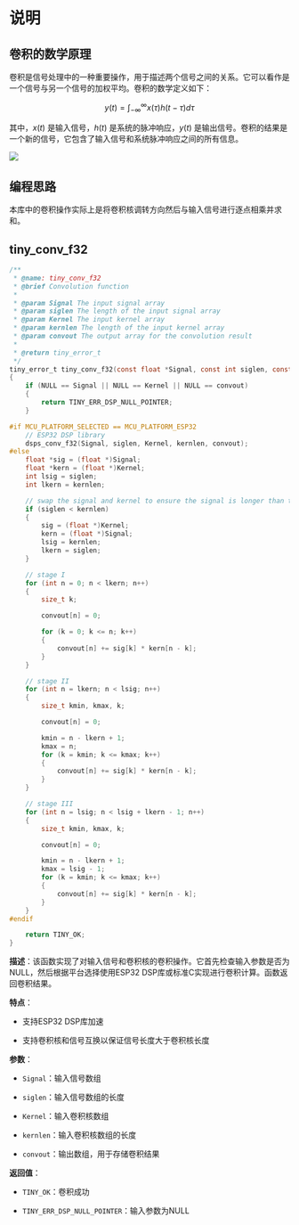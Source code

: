 # 说明

## 卷积的数学原理

卷积是信号处理中的一种重要操作，用于描述两个信号之间的关系。它可以看作是一个信号与另一个信号的加权平均。卷积的数学定义如下：

$$y(t) = \int_{-\infty}^{\infty} x(\tau) h(t - \tau) d\tau$$

其中，$x(t)$ 是输入信号，$h(t)$ 是系统的脉冲响应，$y(t)$ 是输出信号。卷积的结果是一个新的信号，它包含了输入信号和系统脉冲响应之间的所有信息。

![](https://www.brandonrohrer.com/images/conv1d/aa_copy.gif)

## 编程思路

本库中的卷积操作实际上是将卷积核调转方向然后与输入信号进行逐点相乘并求和。

## tiny_conv_f32

```c
/**
 * @name: tiny_conv_f32
 * @brief Convolution function
 * 
 * @param Signal The input signal array
 * @param siglen The length of the input signal array
 * @param Kernel The input kernel array
 * @param kernlen The length of the input kernel array
 * @param convout The output array for the convolution result
 * 
 * @return tiny_error_t 
 */
tiny_error_t tiny_conv_f32(const float *Signal, const int siglen, const float *Kernel, const int kernlen, float *convout)
{
    if (NULL == Signal || NULL == Kernel || NULL == convout)
    {
        return TINY_ERR_DSP_NULL_POINTER;
    }

#if MCU_PLATFORM_SELECTED == MCU_PLATFORM_ESP32
    // ESP32 DSP library
    dsps_conv_f32(Signal, siglen, Kernel, kernlen, convout);
#else
    float *sig = (float *)Signal;
    float *kern = (float *)Kernel;
    int lsig = siglen;
    int lkern = kernlen;

    // swap the signal and kernel to ensure the signal is longer than the kernel
    if (siglen < kernlen)
    {
        sig = (float *)Kernel;
        kern = (float *)Signal;
        lsig = kernlen;
        lkern = siglen;
    }

    // stage I
    for (int n = 0; n < lkern; n++)
    {
        size_t k;

        convout[n] = 0;

        for (k = 0; k <= n; k++)
        {
            convout[n] += sig[k] * kern[n - k];
        }
    }

    // stage II
    for (int n = lkern; n < lsig; n++)
    {
        size_t kmin, kmax, k;

        convout[n] = 0;

        kmin = n - lkern + 1;
        kmax = n;
        for (k = kmin; k <= kmax; k++)
        {
            convout[n] += sig[k] * kern[n - k];
        }
    }

    // stage III
    for (int n = lsig; n < lsig + lkern - 1; n++)
    {
        size_t kmin, kmax, k;

        convout[n] = 0;

        kmin = n - lkern + 1;
        kmax = lsig - 1;
        for (k = kmin; k <= kmax; k++)
        {
            convout[n] += sig[k] * kern[n - k];
        }
    }
#endif

    return TINY_OK;
}
```

**描述**：该函数实现了对输入信号和卷积核的卷积操作。它首先检查输入参数是否为NULL，然后根据平台选择使用ESP32 DSP库或标准C实现进行卷积计算。函数返回卷积结果。

**特点**：

- 支持ESP32 DSP库加速

- 支持卷积核和信号互换以保证信号长度大于卷积核长度

**参数**：

- `Signal`：输入信号数组

- `siglen`：输入信号数组的长度

- `Kernel`：输入卷积核数组

- `kernlen`：输入卷积核数组的长度

- `convout`：输出数组，用于存储卷积结果

**返回值**：

- `TINY_OK`：卷积成功

- `TINY_ERR_DSP_NULL_POINTER`：输入参数为NULL